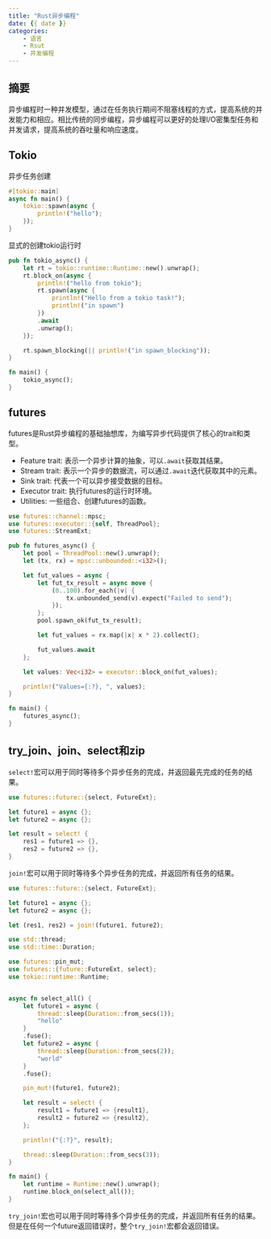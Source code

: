 ```yaml
---
title: "Rust异步编程"
date: {{ date }}
categories:
    - 语言
    - Rsut
    - 并发编程
---
```


## 摘要

异步编程时一种并发模型，通过在任务执行期间不阻塞线程的方式，提高系统的并发能力和相应。相比传统的同步编程，异步编程可以更好的处理I/O密集型任务和并发请求，提高系统的吞吐量和响应速度。

## Tokio

异步任务创建

```rust
#[tokio::main]
async fn main() {
    tokio::spawn(async {
        println!("hello");
    });
}
```

显式的创建tokio运行时

```rust
pub fn tokio_async() {
    let rt = tokio::runtime::Runtime::new().unwrap();
    rt.block_on(async {
        println!("hello from tokio");
        rt.spawn(async {
            println!("Hello from a tokio task!");
            println!("in spawn")
        })
        .await
        .unwrap();
    });

    rt.spawn_blocking(|| println!("in spawn_blocking"));
}

fn main() {
    tokio_async();
}
```

## futures

futures是Rust异步编程的基础抽想库，为编写异步代码提供了核心的trait和类型。

- Feature trait: 表示一个异步计算的抽象，可以`.await`获取其结果。
- Stream trait: 表示一个异步的数据流，可以通过`.await`迭代获取其中的元素。
- Sink trait: 代表一个可以异步接受数据的目标。
- Executor trait: 执行futures的运行时环境。
- Utilities: 一些组合、创建futures的函数。

```rust
use futures::channel::mpsc;
use futures::executor::{self, ThreadPool};
use futures::StreamExt;

pub fn futures_async() {
    let pool = ThreadPool::new().unwrap();
    let (tx, rx) = mpsc::unbounded::<i32>();

    let fut_values = async {
        let fut_tx_result = async move {
            (0..100).for_each(|v| {
                tx.unbounded_send(v).expect("Failed to send");
            });
        };
        pool.spawn_ok(fut_tx_result);

        let fut_values = rx.map(|x| x * 2).collect();

        fut_values.await
    };

    let values: Vec<i32> = executor::block_on(fut_values);

    println!("Values={:?}, ", values);
}

fn main() {
    futures_async();
}
```

## try_join、join、select和zip

`select!`宏可以用于同时等待多个异步任务的完成，并返回最先完成的任务的结果。

```rust
use futures::future::{select, FutureExt};

let future1 = async {};
let future2 = async {};

let result = select! {
    res1 = future1 => {},
    res2 = future2 => {},
}
```

`join!`宏可以用于同时等待多个异步任务的完成，并返回所有任务的结果。

```rust
use futures::future::{select, FutureExt};

let future1 = async {};
let future2 = async {};

let (res1, res2) = join!(future1, future2);
```

```rust
use std::thread;
use std::time::Duration;

use futures::pin_mut;
use futures::{future::FutureExt, select};
use tokio::runtime::Runtime;


async fn select_all() {
    let future1 = async {
        thread::sleep(Duration::from_secs(1));
        "hello"
    }
    .fuse();
    let future2 = async {
        thread::sleep(Duration::from_secs(2));
        "world"
    }
    .fuse();

    pin_mut!(future1, future2);

    let result = select! {
        result1 = future1 => {result1},
        result2 = future2 => {result2},
    };

    println!("{:?}", result);

    thread::sleep(Duration::from_secs(3));
}

fn main() {
    let runtime = Runtime::new().unwrap();
    runtime.block_on(select_all());
}
```

`try_join!`宏也可以用于同时等待多个异步任务的完成，并返回所有任务的结果。但是在任何一个future返回错误时，整个`try_join!`宏都会返回错误。

